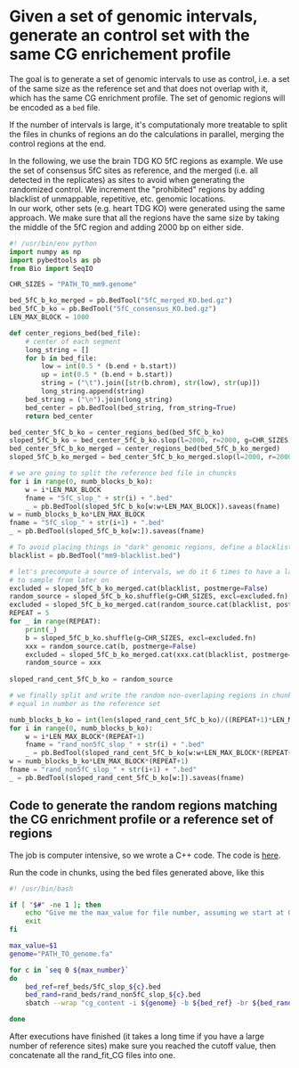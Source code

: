

# Given a set of genomic intervals, generate an control set with the same CG enrichement profile 

The goal is to generate a set of genomic intervals to use as control, i.e. a set  of the same size as the reference set and that does not overlap with it, which has the same CG enrichment profile. The set of genomic regions will be encoded as a `bed` file. 

If the number of intervals is large, it's computationaly more treatable to split the files in chunks of regions an do the calculations in parallel, merging the control regions at the end. 

In the following, we use the brain TDG KO 5fC regions as example. We use the set of consensus 5fC sites as reference, and the merged (i.e. all detected in the replicates) as sites to avoid when generating the randomized control. We increment the "prohibited" regions
by adding blacklist of unmappable, repetitive, etc. genomic locations.  
In our work, other sets (e.g. heart TDG KO) were generated using the same approach. We make sure that all the regions have the same size by taking the middle of the 5fC region and adding 2000 bp on either side. 

```python
#! /usr/bin/env python
import numpy as np
import pybedtools as pb
from Bio import SeqIO

CHR_SIZES = "PATH_TO_mm9.genome"

bed_5fC_b_ko_merged = pb.BedTool("5fC_merged_KO.bed.gz")
bed_5fC_b_ko = pb.BedTool("5fC_consensus_KO.bed.gz")
LEN_MAX_BLOCK = 1000

def center_regions_bed(bed_file):
    # center of each segment
    long_string = []
    for b in bed_file:
        low = int(0.5 * (b.end + b.start))
        up = int(0.5 * (b.end + b.start))
        string = ("\t").join([str(b.chrom), str(low), str(up)])
        long_string.append(string)
    bed_string = ("\n").join(long_string)
    bed_center = pb.BedTool(bed_string, from_string=True)
    return bed_center

bed_center_5fC_b_ko = center_regions_bed(bed_5fC_b_ko)
sloped_5fC_b_ko = bed_center_5fC_b_ko.slop(l=2000, r=2000, g=CHR_SIZES)
bed_center_5fC_b_ko_merged = center_regions_bed(bed_5fC_b_ko_merged)
sloped_5fC_b_ko_merged = bed_center_5fC_b_ko_merged.slop(l=2000, r=2000, g=CHR_SIZES)

# we are going to split the reference bed file in chuncks
for i in range(0, numb_blocks_b_ko):
    w = i*LEN_MAX_BLOCK
    fname = "5fC_slop_" + str(i) + ".bed"
    _ = pb.BedTool(sloped_5fC_b_ko[w:w+LEN_MAX_BLOCK]).saveas(fname)
w = numb_blocks_b_ko*LEN_MAX_BLOCK
fname = "5fC_slop_" + str(i+1) + ".bed"
_ = pb.BedTool(sloped_5fC_b_ko[w:]).saveas(fname)

# To avoid placing things in "dark" genomic regions, define a blacklist
blacklist = pb.BedTool("mm9-blacklist.bed")

# let's precompute a source of intervals, we do it 6 times to have a larger pool 
# to sample from later on
excluded = sloped_5fC_b_ko_merged.cat(blacklist, postmerge=False)
random_source = sloped_5fC_b_ko.shuffle(g=CHR_SIZES, excl=excluded.fn)
excluded = sloped_5fC_b_ko_merged.cat(random_source.cat(blacklist, postmerge=False), postmerge=False)
REPEAT = 5
for _ in range(REPEAT):
    print(_)
    b = sloped_5fC_b_ko.shuffle(g=CHR_SIZES, excl=excluded.fn)
    xxx = random_source.cat(b, postmerge=False)
    excluded = sloped_5fC_b_ko_merged.cat(xxx.cat(blacklist, postmerge=False), postmerge=False)
    random_source = xxx
    
sloped_rand_cent_5fC_b_ko = random_source 

# we finally split and write the random non-overlaping regions in chunks
# equal in number as the reference set

numb_blocks_b_ko = int(len(sloped_rand_cent_5fC_b_ko)/((REPEAT+1)*LEN_MAX_BLOCK))
for i in range(0, numb_blocks_b_ko):
    w = i*LEN_MAX_BLOCK*(REPEAT+1)
    fname = "rand_non5fC_slop_" + str(i) + ".bed"
    _ = pb.BedTool(sloped_rand_cent_5fC_b_ko[w:w+LEN_MAX_BLOCK*(REPEAT+1)]).saveas(fname)
w = numb_blocks_b_ko*LEN_MAX_BLOCK*(REPEAT+1)
fname = "rand_non5fC_slop_" + str(i+1) + ".bed"
_ = pb.BedTool(sloped_rand_cent_5fC_b_ko[w:]).saveas(fname)
```

## Code to generate the random regions matching the CG enrichment profile or a reference set of regions

The job is computer intensive, so we wrote a C++ code. The code is [here](https://gitlab.com/guillemportella/fit_randseq_cg_contents).

Run the code in chunks, using the bed files generated above, like this 

```bash
#! /usr/bin/bash

if [ "$#" -ne 1 ]; then
    echo "Give me the max_value for file number, assuming we start at 0 and end at max_value"
    exit
fi

max_value=$1
genome="PATH_TO_genome.fa"

for c in `seq 0 ${max_number}`
do
    bed_ref=ref_beds/5fC_slop_${c}.bed
    bed_rand=rand_beds/rand_non5fC_slop_${c}.bed
    sbatch --wrap "cg_content -i ${genome} -b ${bed_ref} -br ${bed_rand} -max_iter 5000000 -cutoff 0.00010 -bo rand_non5fC_fit_CG_${c}.bed -v"

done 
```

After executions have finished (it takes a long time if you have a large number of reference sites) make sure you reached the cutoff value, then 
concatenate all the rand_fit_CG files into one. 

